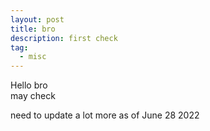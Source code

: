 ```yaml
---
layout: post
title: bro
description: first check
tag: 
  - misc
---
```


Hello bro\
may check

need to update a lot more as of June 28 2022